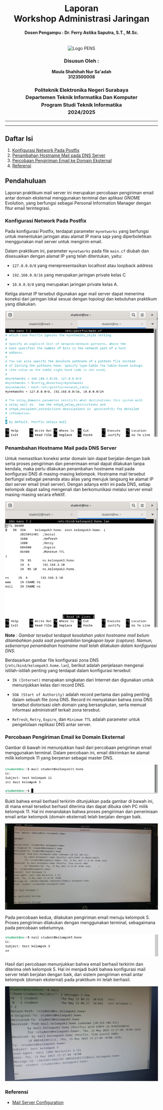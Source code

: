 <div align="center">
  <h1 style="text-align: center;font-weight: bold">Laporan<br>Workshop Administrasi Jaringan</h1>
  <h4 style="text-align: center;">Dosen Pengampu : Dr. Ferry Astika Saputra, S.T., M.Sc.</h4>
</div>
<br />
<div align="center">
  <img src="https://upload.wikimedia.org/wikipedia/id/4/44/Logo_PENS.png" alt="Logo PENS">
  <h3 style="text-align: center;">Disusun Oleh :</h3>
  <p style="text-align: center;">
    <strong>Maula Shahihah Nur Sa'adah</strong><br>
    <strong>3123500008</strong>
  </p>

<h3 style="text-align: center;line-height: 1.5">Politeknik Elektronika Negeri Surabaya<br>Departemen Teknik Informatika Dan Komputer<br>Program Studi Teknik Informatika<br>2024/2025</h3>
  <hr><hr>
</div>

## Daftar Isi

1. [Konfigurasi Network Pada Postfix](#konfigurasi-network-postfix)
2. [Penambahan Hostname Mail pada DNS Server](#hostname-mail-dns)
3. [Percobaan Pengiriman Email ke Domain Eksternal](#referensi) 
4. [Referensi](#referensi) 

## Pendahuluan 

Laporan praktikum mail server ini merupakan percobaan pengiriman email antar domain eksternal menggunakan terminal dan aplikasi GNOME Evolution, yang berfungsi sebagai Personal Information Manager dengan fitur email terintegrasi.

### Konfigurasi Network Pada Postfix

Pada konfigurasi Postfix, terdapat parameter `mynetworks` yang berfungsi untuk menentukan jaringan atau alamat IP mana saja yang diperbolehkan menggunakan mail server untuk mengirim email. 

Dalam praktikum ini, parameter `mynetworks` pada file `main.cf` diubah dan disesuaikan dengan alamat IP yang telah ditentukan, yaitu:

- `127.0.0.0/8` yang merepresentasikan localhost atau loopback address

- `192.168.0.0/16` yang merupakan jaringan private kelas C

- `10.0.0.0/8` yang merupakan jaringan private kelas A.

Ketiga alamat IP tersebut digunakan agar mail server dapat menerima koneksi dari jaringan lokal sesuai dengan topologi dan kebutuhan praktikum yang dilakukan.

![App Screenshot](img/postfix_mynetworks.png)

### Penambahan Hostname Mail pada DNS Server

Untuk memastikan koneksi antar domain lain dapat berjalan dengan baik serta proses pengiriman dan penerimaan email dapat dilakukan tanpa kendala, maka perlu dilakukan penambahan hostname mail pada konfigurasi DNS di masing-masing kelompok. Hostname mail tersebut berfungsi sebagai penanda atau alias yang merujuk langsung ke alamat IP dari server email (mail server). Dengan adanya entri ini pada DNS, setiap kelompok dapat saling mengenali dan berkomunikasi melalui server email masing-masing secara efektif.

![App Screenshot](img/kelompok3_home_lan.png)

**Note** : *Gambar tersebut terdapat kesalahan yakni hostname mail belum ditambahkan pada saat pengambilan tangkapan layar (capture). Namun, sebenarnya penambahan hostname mail telah dilakukan dalam konfigurasi DNS.*

Berdasarkan gambar file konfigurasi zona DNS (`/etc/bind/kelompok3.home.lan`), berikut adalah penjelasan mengenai istilah-istilah penting yang terdapat dalam konfigurasi tersebut:

- `IN (Internet)` merupakan singkatan dari Internet dan digunakan untuk menunjukkan kelas dari record DNS.

- `SOA (Start of Authority)` adalah record pertama dan paling penting dalam sebuah file zona DNS. Record ini menyatakan bahwa zona DNS tersebut diotorisasi oleh domain yang bersangkutan, serta memuat informasi administratif terkait zona tersebut.

- `Refresh`, `Retry`, `Expire`, dan `Minimum TTL` adalah parameter untuk pengelolaan replikasi DNS antar server.

### Percobaan Pengiriman Email ke Domain Eksternal

Gambar di bawah ini menunjukkan hasil dari percobaan pengiriman email menggunakan terminal. Dalam percobaan ini, email dikirimkan ke alamat milik kelompok 11 yang berperan sebagai master DNS. 

![App Screenshot](img/send_mail_pak_ferry.png)

Bukti bahwa email berhasil terkirim ditunjukkan pada gambar di bawah ini, di mana email tersebut berhasil diterima dan dapat dibuka oleh PC milik kelompok 11. Hal ini menandakan bahwa proses pengiriman dan penerimaan email antar kelompok (domain eksternal) telah berjalan dengan baik.

![App Screenshot](img/received_pak_ferry.jpg)

Pada percobaan kedua, dilakukan pengiriman email menuju kelompok 5. Proses pengiriman dilakukan dengan menggunakan terminal, sebagaimana pada percobaan sebelumnya.

![App Screenshot](img/send_mail_kel5.png)

Hasil dari percobaan menunjukkan bahwa email berhasil terkirim dan diterima oleh kelompok 5. Hal ini menjadi bukti bahwa konfigurasi mail server telah berjalan dengan baik, dan sistem pengiriman email antar kelompok (domain eksternal) pada praktikum ini telah berhasil.

![App Screenshot](img/received_kel5.jpg)

### Referensi

- [Mail Server Configuration](https://www.server-world.info/en/note?os=Debian_12&p=mail&f=4)